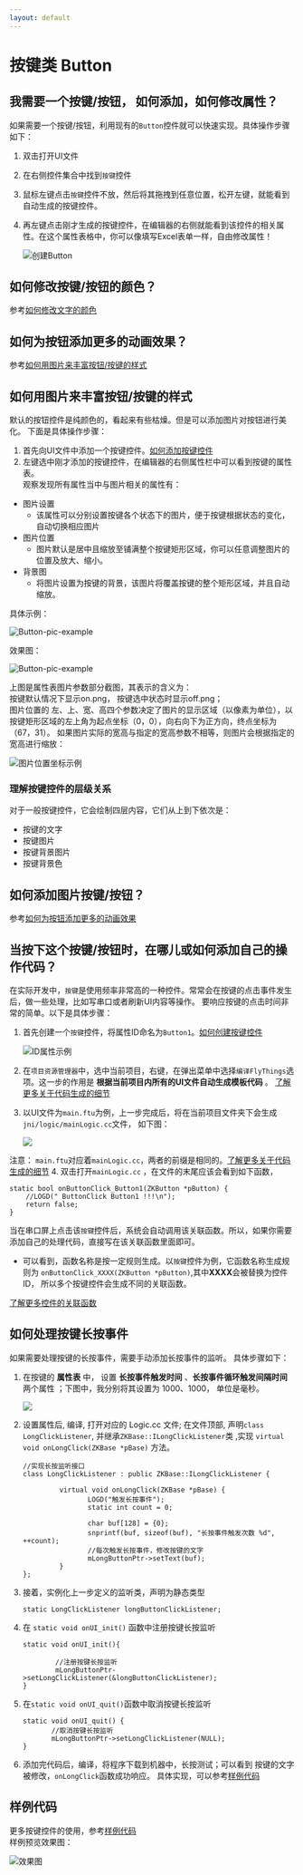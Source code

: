 ```yaml
---
layout: default
---
```

# 按键类 Button
## <span id = "add_button">我需要一个按键/按钮， 如何添加，如何修改属性？</span>
如果需要一个按键/按钮，利用现有的`Button`控件就可以快速实现。具体操作步骤如下：
1. 双击打开UI文件
2. 在右侧控件集合中找到`按键`控件
3. 鼠标左键点击`按键`控件不放，然后将其拖拽到任意位置，松开左键，就能看到自动生成的按键控件。
4. 再左键点击刚才生成的按键控件，在编辑器的右侧就能看到该控件的相关属性。在这个属性表格中，你可以像填写Excel表单一样，自由修改属性！

   ![创建Button](assets/Button-create.gif)
## 如何修改按键/按钮的颜色？
参考[如何修改文字的颜色](textview#change_color)
## <span id = "add_button_style">如何为按钮添加更多的动画效果？</span>
参考[如何用图片来丰富按钮/按键的样式](#add_multi_state_photo_for_button)
## <span id = "add_multi_state_photo_for_button">如何用图片来丰富按钮/按键的样式</span>
默认的按钮控件是纯颜色的，看起来有些枯燥。但是可以添加图片对按钮进行美化。
下面是具体操作步骤：
 1. 首先向UI文件中添加一个按键控件。[如何添加按键控件](#add_button)
 2. 左键选中刚才添加的按键控件，在编辑器的右侧属性栏中可以看到按键的属性表。  
观察发现所有属性当中与图片相关的属性有：
  * 图片设置  
      - 该属性可以分别设置按键各个状态下的图片，便于按键根据状态的变化，自动切换相应图片
  * 图片位置
     - 图片默认是居中且缩放至铺满整个按键矩形区域，你可以任意调整图片的位置及放大、缩小。
  * 背景图
     - 将图片设置为按键的背景，该图片将覆盖按键的整个矩形区域，并且自动缩放。 

具体示例：   

![Button-pic-example](assets/Button-pic-example.png "按键属性示例")

  效果图：  

![Button-pic-example](assets/Button-pic-preview.png "按键属性示例")

上图是属性表图片参数部分截图，其表示的含义为：    
  按键默认情况下显示on.png， 按键选中状态时显示off.png；  
  图片位置的 左、上、宽、高四个参数决定了图片的显示区域（以像素为单位），以按键矩形区域的左上角为起点坐标（0，0），向右向下为正方向，终点坐标为（67，31）。 如果图片实际的宽高与指定的宽高参数不相等，则图片会根据指定的宽高进行缩放：  
  
  ![图片位置坐标示例](assets/Button-location.png)

### 理解按键控件的层级关系  
对于一般按键控件，它会绘制四层内容，它们从上到下依次是：
* 按键的文字
* 按键图片
* 按键背景图片
* 按键背景色

## 如何添加图片按键/按钮？
参考[如何为按钮添加更多的动画效果](#add_multi_state_photo_for_button)

## 当按下这个按键/按钮时，在哪儿或如何添加自己的操作代码？
在实际开发中，`按键`是使用频率非常高的一种控件。常常会在按键的点击事件发生后，做一些处理，比如写串口或者刷新UI内容等操作。
要响应按键的点击时间非常的简单。以下是具体步骤：
1. 首先创建一个`按键`控件，将属性ID命名为`Button1`。[如何创建按键控件](#add_button) 

   ![ID属性示例](assets/Button-properties-id-button1.png)
2. 在`项目资源管理器`中，选中当前项目，右键，在弹出菜单中选择`编译FlyThings`选项。这一步的作用是 **根据当前项目内所有的UI文件自动生成模板代码** 。 [了解更多关于代码生成的细节](ftu_and_source_relationships#ftu_and_source_relationships)
3. 以UI文件为`main.ftu`为例，上一步完成后，将在当前项目文件夹下会生成 `jni/logic/mainLogic.cc`文件， 如下图：

   ![](assets/Button-callback-generate.png) 

  注意： `main.ftu`对应着`mainLogic.cc`，两者的前缀是相同的。[了解更多关于代码生成的细节](ftu_and_source_relationships#ftu_and_source_relationships)
4. 双击打开`mainLogic.cc` ，在文件的末尾应该会看到如下函数，
```
static bool onButtonClick_Button1(ZKButton *pButton) {
    //LOGD(" ButtonClick Button1 !!!\n");
    return false;
}
```
当在串口屏上点击该`按键`控件后，系统会自动调用该关联函数。所以，如果你需要添加自己的处理代码，直接写在该关联函数里面即可。  

 *  可以看到，函数名称是按一定规则生成。以`按键`控件为例，它函数名称生成规则为
`onButtonClick_XXXX(ZKButton *pButton)`,其中**XXXX**会被替换为控件ID，
所以多个按键控件会生成不同的关联函数。

[了解更多控件的关联函数](relation_function#relation_function)

## 如何处理按键长按事件  
如果需要处理按键的长按事件，需要手动添加长按事件的监听。  具体步骤如下：  
1. 在按键的 **属性表** 中， 设置 **长按事件触发时间** 、**长按事件循环触发间隔时间** 两个属性  ；下图中，我分别将其设置为 1000、1000， 单位是毫秒。
  
   ![](assets/button/property_longclick.jpg)

2. 设置属性后, 编译, 打开对应的 Logic.cc 文件;  在文件顶部, 声明`class LongClickListener`, 并继承`ZKBase::ILongClickListener`类 ,实现 `virtual void onLongClick(ZKBase *pBase)` 方法。

    ```	
    //实现长按监听接口
    class LongClickListener : public ZKBase::ILongClickListener {

             virtual void onLongClick(ZKBase *pBase) {  
                    LOGD("触发长按事件");
                    static int count = 0;

                    char buf[128] = {0};
                    snprintf(buf, sizeof(buf), "长按事件触发次数 %d", ++count);
                    //每次触发长按事件，修改按键的文字
                    mLongButtonPtr->setText(buf);
             }
    };
    ```
3. 接着，实例化上一步定义的监听类，声明为静态类型  

    ```
    static LongClickListener longButtonClickListener;
    ```

4. 在 `static void onUI_init()` 函数中注册按键长按监听  

    ```
    static void onUI_init(){

            //注册按键长按监听
            mLongButtonPtr->setLongClickListener(&longButtonClickListener);
    }
    ```
5. 在`static void onUI_quit()`函数中取消按键长按监听

    ```
    static void onUI_quit() {
           //取消按键长按监听
           mLongButtonPtr->setLongClickListener(NULL);
    }
    ```
6. 添加完代码后，编译，将程序下载到机器中，长按测试；可以看到 按键的文字被修改，`onLongClick`函数成功响应。
具体实现，可以参考[样例代码](https://github.com/zkswe/Z11SDemoCode/archive/master.zip)  

## 样例代码  
更多按键控件的使用，参考[样例代码](https://github.com/zkswe/Z11SDemoCode/archive/master.zip)  
样例预览效果图：  

![效果图](assets/button/preview.png)
